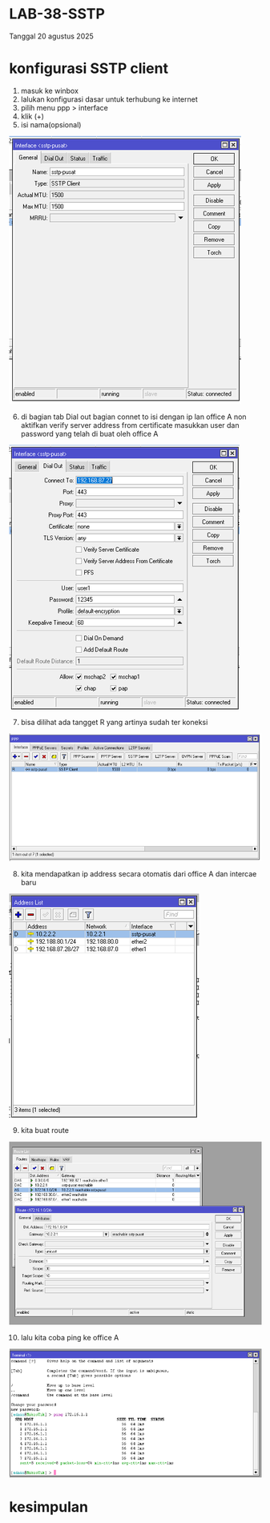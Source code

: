 # LAB-38-SSTP
Tanggal 20 agustus 2025

# konfigurasi SSTP client 
1. masuk ke winbox
2. lalukan konfigurasi dasar untuk terhubung ke internet
3. pilih menu ppp > interface
4. klik (+)
5. isi nama(opsional)

![m](z1.PNG)

6. di bagian tab Dial out bagian connet to isi dengan ip lan office A non aktifkan verify server address from certificate masukkan user dan password yang telah di buat oleh office A

![M](z2.PNG)

7. bisa dilihat ada tangget R yang artinya sudah ter koneksi

![M](z3.PNG)

8. kita mendapatkan ip address secara otomatis dari office A dan intercae baru 

![M](z4.PNG)

9. kita buat route

![M](z5.PNG)

10. lalu kita coba ping ke office  A

![M](z6.PNG)

# kesimpulan 
